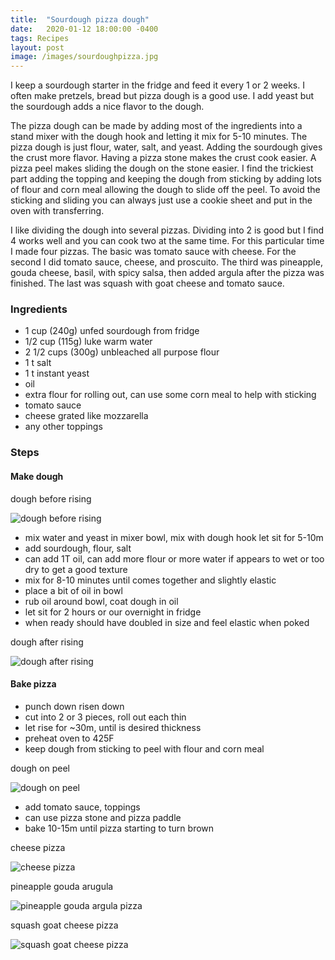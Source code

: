 ```yaml
---
title:  "Sourdough pizza dough"
date:   2020-01-12 18:00:00 -0400
tags: Recipes
layout: post
image: /images/sourdoughpizza.jpg
---
```

I keep a sourdough starter in the fridge and feed it every 1 or 2 weeks.  I often make pretzels, bread but pizza dough is a good use.  I add yeast but the sourdough adds a nice flavor to the dough.

The pizza dough can be made by adding most of the ingredients into a stand mixer with the
dough hook and letting it mix for 5-10 minutes.  The pizza dough is just flour, water, salt, and yeast.  Adding the sourdough gives the crust more flavor.  Having a pizza stone
makes the crust cook easier.  A pizza peel makes sliding the dough on the stone easier. I find the trickiest part adding the topping and keeping the dough from sticking by adding lots of flour and corn meal allowing the dough to slide off the peel.  To avoid
the sticking and sliding you can always just use a cookie sheet and put in the oven
with transferring.

I like dividing the dough into several pizzas.  Dividing into 2 is good but I find 4
works well and you can cook two at the same time.  For this particular time I made four pizzas.  The basic was tomato sauce with cheese.  For the second I did tomato sauce, cheese, and proscuito.  The third was pineapple, gouda cheese, basil, with spicy salsa, then added argula after the pizza was finished.  The last was squash with goat cheese
and tomato sauce.

### Ingredients
- 1 cup (240g) unfed sourdough from fridge
- 1/2 cup (115g) luke warm water
- 2 1/2 cups (300g) unbleached all purpose flour
- 1 t salt
- 1 t instant yeast
- oil
- extra flour for rolling out, can use some corn meal to help with sticking
- tomato sauce
- cheese grated like mozzarella
- any other toppings

### Steps

#### Make dough
dough before rising

![dough before rising](/images/sourdoughpizza1.jpg)

- mix water and yeast in mixer bowl, mix with dough hook let sit for 5-10m
- add sourdough, flour, salt
- can add 1T oil, can add more flour or more water if appears to wet or too dry to get a good texture
- mix for 8-10 minutes until comes together and slightly elastic
- place a bit of oil in bowl
- rub oil around bowl, coat dough in oil
- let sit for 2 hours or our overnight in fridge
- when ready should have doubled in size and feel elastic when poked

dough after rising

![dough after rising](/images/sourdoughpizza2.jpg)

#### Bake pizza
- punch down risen down
- cut into 2 or 3 pieces, roll out each thin
- let rise for ~30m, until is desired thickness
- preheat oven to 425F
- keep dough from sticking to peel with flour and corn meal

dough on peel

![dough on peel](/images/sourdoughpizza3.jpg)

- add tomato sauce, toppings
- can use pizza stone and pizza paddle
- bake 10-15m until pizza starting to turn brown

cheese pizza

![cheese pizza](/images/sourdoughpizza4.jpg)

pineapple gouda arugula

![pineapple gouda argula pizza](/images/sourdoughpizza5.jpg)

squash goat cheese pizza

![squash goat cheese pizza](/images/sourdoughpizza.jpg)
